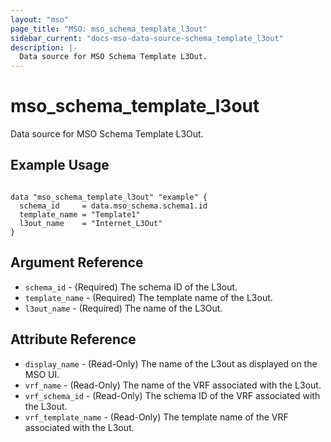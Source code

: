 ```yaml
---
layout: "mso"
page_title: "MSO: mso_schema_template_l3out"
sidebar_current: "docs-mso-data-source-schema_template_l3out"
description: |-
  Data source for MSO Schema Template L3Out.
---
```


# mso_schema_template_l3out #

Data source for MSO Schema Template L3Out.

## Example Usage ##

```hcl

data "mso_schema_template_l3out" "example" {
  schema_id     = data.mso_schema.schema1.id
  template_name = "Template1"
  l3out_name    = "Internet_L3Out"
}

```

## Argument Reference ##

* `schema_id` - (Required) The schema ID of the L3out.
* `template_name` - (Required) The template name of the L3out.
* `l3out_name` - (Required) The name of the L3Out.

## Attribute Reference ##

* `display_name` - (Read-Only) The name of the L3out as displayed on the MSO UI.
* `vrf_name` - (Read-Only) The name of the VRF associated with the L3out.
* `vrf_schema_id` - (Read-Only) The schema ID of the VRF associated with the L3out.
* `vrf_template_name` - (Read-Only) The template name of the VRF associated with the L3out.
